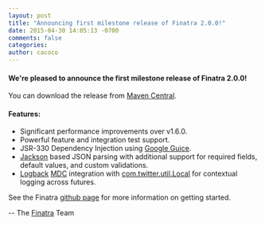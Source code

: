 ```yaml
---
layout: post
title: "Announcing first milestone release of Finatra 2.0.0!"
date: 2015-04-30 14:05:13 -0700
comments: false
categories:
author: cacoco
---
```


#### We're pleased to announce the first milestone release of Finatra 2.0.0!

You can download the release from [Maven Central][maven-central].

#### Features:

* Significant performance improvements over v1.6.0.
* Powerful feature and integration test support.
* JSR-330 Dependency Injection using [Google Guice][guice].
* [Jackson][jackson] based JSON parsing with additional support for required fields, default values, and custom validations.
* [Logback][logback] [MDC][mdc] integration with [com.twitter.util.Local][local] for contextual logging across futures.

See the Finatra [github page](https://github.com/twitter/finatra) for more information on getting started.

-- The [Finatra](https://groups.google.com/forum/#!forum/finatra-users) Team

[guice]: https://github.com/google/guice
[jackson]: https://github.com/FasterXML/jackson
[logback]: http://logback.qos.ch/
[local]: https://github.com/twitter/util/blob/master/util-core/src/main/scala/com/twitter/util/Local.scala
[mdc]: http://logback.qos.ch/manual/mdc.html
[maven-central]: http://search.maven.org/#search%7Cga%7C1%7Cg%3A%22com.twitter.finatra%22
